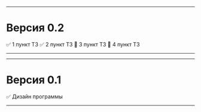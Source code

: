 ____
# Версия 0.2
:white_check_mark: 1 пункт ТЗ
:white_check_mark: 2 пункт ТЗ
:black_square_button: 3 пункт ТЗ
:black_square_button: 4 пункт ТЗ
____
____
# Версия 0.1
:white_check_mark: Дизайн программы
____
